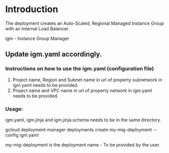 # Introduction #

The deployment creates an Auto-Scaled, Regional Managed Instance Group with an Internal Load Balancer.


igm - Instance Group Manager

## Update igm.yaml accordingly. ##

### Instructions on how to use the igm.yaml (configuration file) ###

1. Project name, Region and Subnet name in url of property subnetwork in igm.yaml needs to be provided.
2. Project name and VPC name in url of property network in igm.yaml needs to be provided.

### Usage: ###

igm.yaml, igm.jinja and igm.jinja.schema needs to be in the same directory.

gcloud deployment-manager deployments create my-mig-deployment --config igm.yaml

my-mig-deployment is the deployment name - To be provided by the user.
